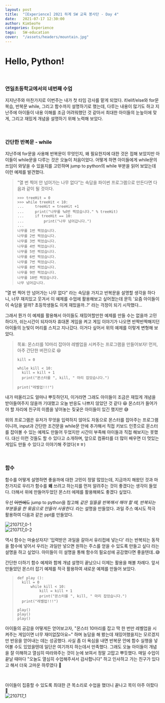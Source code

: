 ```yaml
---
layout: post
title:  "[Experience] 2021 하계 SW 교육 봉사단 - Day 4"
date:   2021-07-17 12:30:00
author: KimSeoYe
categories: Experience
tags:   SW-education
cover:  "/assets/headers/mountain.jpg"
---
```

# Hello, Python!

<br>

### 연일초등학교에서의 네번째 수업

지지난주와 마찬가지로 이번주는 내가 첫 타임 강사를 맡게 되었다. if/elif/else와 for문 복습, 반복문 while, 그리고 함수까지 설명하기로 했는데, 다루는 내용이 많기도 하고 지난주에 아이들이 내용 이해를 조금 어려워했던 것 같아서 최대한 아이들의 눈높이에 맞게, 그리고 재밌게 개념을 설명하기 위해 노력해 보았다.

<br>

### 간단한 반복문 - while

지난주에 for문을 사용해 반복문이 무엇인지, 왜 필요한지에 대한 것은 접해 보았지만 아이들이 while문을 다루는 것은 오늘이 처음이었다. 어떻게 하면 아이들에게 while문의 쓰임이 와닿을 수 있을지를 고민하며 jump to python의 while 부분을 읽어 보았는데 이런 예제를 발견했다.

> "열 번 찍어 안 넘어가는 나무 없다"는 속담을 파이썬 프로그램으로 만든다면 다음과 같이 될 것이다.
> ```
> >>> treeHit = 0
> >>> while treeHit < 10:
> ...     treeHit = treeHit +1
> ...     print("나무를 %d번 찍었습니다." % treeHit)
> ...     if treeHit == 10:
> ...         print("나무 넘어갑니다.")
> ...
> 나무를 1번 찍었습니다.
> 나무를 2번 찍었습니다.
> 나무를 3번 찍었습니다.
> 나무를 4번 찍었습니다.
> 나무를 5번 찍었습니다.
> 나무를 6번 찍었습니다.
> 나무를 7번 찍었습니다.
> 나무를 8번 찍었습니다.
> 나무를 9번 찍었습니다.
> 나무를 10번 찍었습니다.
> 나무 넘어갑니다.
> ```

"열 번 찍어 안 넘어가는 나무 없다" 라는 속담을 가지고 반복문을 설명할 생각을 하다니, 너무 재치있고 웃겨서 이 예제를 수업에 활용해보고 싶어졌는데 문득 '요즘 아이들이 이 속담을 알까? 초등학생들도 이게 재밌을까..?' 라는 걱정이 되기 시작했다...

그래서 뭔가 이 예제를 활용해서 아이들도 재밌어할만한 예제를 만들 수는 없을까 고민하다가, 쉬는시간이 되자마자 휴대폰 게임을 켜고 게임 이야기가 나오면 반짝반짝해지던 아이들의 눈빛이 머리를 스치고 지나갔다. 이거다 싶어서 위의 예제를 이렇게 변형해 보았다.

> 목표: 몬스터를 10마리 잡아야 레벨업을 시켜주는 프로그램을 만들어보자!
> 먼저, 아주 간단한 버전으로 😆
> ```
> kill = 0
> 
> while kill < 10:
>   kill = kill + 1
>   print("몬스터를 ", kill, " 마리 잡았습니다.")
> 
> print("레벨업!!!")
> ```

내가 떠올리고도 얼마나 뿌듯하던지, 이거라면 그래도 아이들이 조금은 재밌게 개념을 받아들여주지 않을까 기대했고 오늘 반응도 나쁘지 않았던 것 같다 😆 몬스터가 들어가야 할 자리에 친구의 이름을 넣어놓는 짖궂은 아이들이 있긴 했지만 😅

위의 프로그램은 유저가 무엇을 입력하지 않아도 자동으로 몬스터를 잡아주는 프로그램이니까, input과 간단한 조건문을 while문 안에 추가해서 직접 키보드 인풋으로 몬스터를 잡아볼 수 있는 예제도 만들어 두었지만 시간이 부족해 아이들과 직접 해보지는 못했다. 대신 이런 것들도 할 수 있다고 소개하며, 앞으로 컴퓨터를 더 많이 배우면 더 멋있는 게임도 만들 수 있다고 이야기해 주었다(ㅎㅎ)

<br>

### 함수

함수를 어떻게 설명하면 좋을까에 대한 고민이 정말 많았는데, 지금까지 해왔던 것과 마찬가지로 우리가 함수를 **왜** 쓰려고 하는지를 먼저 알려주는 것이 좋겠다는 생각이 들었다. 더해서 위에 만들어두었던 몬스터 에제를 활용해봐도 좋겠다 싶었다.

우선 ~~이번에도~~ jump to python을 참고해 *같은 일들을 반복해서 해야 할 때, 반복되는 부분들을 한 묶음으로 만들어 사용한다.* 라는 설명을 만들었다. 과일 주스 예시도 적극 활용하여 다음과 같은 ppt를 만들었다.

![210717_0-1](https://drive.google.com/uc?id=1mB_W_B4JDIzp6JOJWaYlCv0NN4heg0qb)<br>
![210717_0-2](https://drive.google.com/uc?id=181wY3eR_yiz2NoM6MBtiX5gg7Vo2Nv4h)<br>

역시 함수는 마술상자지! '입력받은 과일을 갈아서 유리컵에 넣는다' 라는 반복되는 동작을 함수에 넣어서 우리는 과일만 넣으면 원하는 주스를 얻을 수 있도록 만들고 싶다 라는 설명을 하고 싶었다. 아이들이 이 설명을 통해 함수의 필요성에 공감했다면 좋을텐데..😅

간단한 더하기 함수 예제와 함께 개념 설명이 끝났으니 이제는 활용을 해볼 차례다. 앞서 만들었던 몬스터 잡기 예제를 적극 활용하여 새로운 예제를 만들어 보았다.

> ```
> def play ():
>   kill = 0
>       while kill < 10:
>           kill = kill + 1
>           print("몬스터를 ", kill, " 마리 잡았습니다.")
>   print("레벨업!!!")
>
> play()
> play()
> play()
> ```

아이들의 공감을 어떻게든 얻어보고자, "몬스터 10마리를 잡고 딱 한 번만 레벨업을 시켜주는 게임이면 너무 재미없잖아요~" 하며 농담을 해 봤는데 재밌어했을지는 모르겠지만 반응을 얻어내는 데는 성공했다. 사실 좀 더 욕심을 내면 반복문 안에 함수 실행을 넣어볼 수도 있었을텐데 일단은 여기까지 하는데서 만족했다. 그래도 오늘 아이들이 개념을 잘 이해하고 열심히 따라와주는 것이 눈에 보여서 정말 고맙고 뿌듯했다. 매일 수업이 끝날 때마다 "오늘도 열심히 수업해주셔서 감사합니다" 하고 인사하고 가는 친구가 있다고 해서 더욱 고마운 하루였다 🥰 


<br>

아이들이 집중할 수 있도록 최대한 큰 목소리로 수업을 했더니 끝나고 목이 아주 아팠다 🥲<br>
![210717_1](https://drive.google.com/uc?id=1dIRl3aqyQOawi9MUQ7IEJdTHLkIW13aM)<br>
